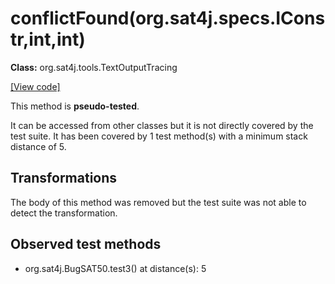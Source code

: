# conflictFound(org.sat4j.specs.IConstr,int,int)

**Class:** org.sat4j.tools.TextOutputTracing

[[View code]](https://gitlab.ow2.org/sat4j/sat4j/blob/09e9173e400ea6c1794354ca54c36607c53391ff/org.sat4j.core/src/main/java//org/sat4j/tools/TextOutputTracing.java#L121)

This method is **pseudo-tested**.


It can be accessed from other classes but it is not directly covered by the test suite. 
It has been covered by 1 test method(s) with a minimum stack distance of 5.

## Transformations

The body of this method was removed but the test suite was not able to detect the transformation.



## Observed test methods

* org.sat4j.BugSAT50.test3() at distance(s): 5

